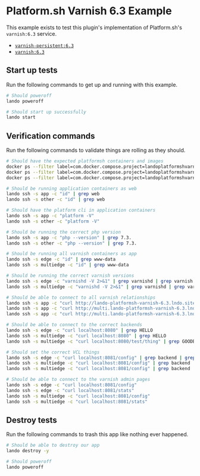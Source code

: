 Platform.sh Varnish 6.3 Example
===============================

This example exists to test this plugin's implementation of Platform.sh's `varnish:6.3` service.

* [`varnish-persistent:6.3`](https://docs.platform.sh/configuration/services/varnish.html)
* [`varnish:6.3`](https://docs.platform.sh/configuration/services/varnish.html)

Start up tests
--------------

Run the following commands to get up and running with this example.

```bash
# Should poweroff
lando poweroff

# Should start up successfully
lando start
```

Verification commands
---------------------

Run the following commands to validate things are rolling as they should.

```bash
# Should have the expected platformsh containers and images
docker ps --filter label=com.docker.compose.project=landoplatformshvarnish63 | grep docker.registry.platform.sh/php-7.3 | grep landoplatformshvarnish63_app_1
docker ps --filter label=com.docker.compose.project=landoplatformshvarnish63 | grep docker.registry.platform.sh/varnish-6.3 | grep landoplatformshvarnish63_edge_1
docker ps --filter label=com.docker.compose.project=landoplatformshvarnish63 | grep docker.registry.platform.sh/varnish-6.3 | grep landoplatformshvarnish63_multiedge_1

# Should be running application containers as web
lando ssh -s app -c "id" | grep web
lando ssh -s other -c "id" | grep web

# Should have the platform cli in application containers
lando ssh -s app -c "platform -V"
lando ssh -s other -c "platform -V"

# Should be running the correct php version
lando ssh -s app -c "php --version" | grep 7.3.
lando ssh -s other -c "php --version" | grep 7.3.

# Should be running all varnish containers as app
lando ssh -s edge -c "id" | grep www-data
lando ssh -s multiedge -c "id" | grep www-data

# Should be running the correct varnish versions
lando ssh -s edge -c "varnishd -V 2>&1" | grep varnishd | grep varnish | grep "6.3."
lando ssh -s multiedge -c "varnishd -V 2>&1" | grep varnishd | grep varnish | grep "6.3."

# Should be able to connect to all varnish relationships
lando ssh -s app -c "curl http://lando-platformsh-varnish-6.3.lndo.site/" | grep HELLO
lando ssh -s app -c "curl http://multi.lando-platformsh-varnish-6.3.lndo.site/" | grep HELLO
lando ssh -s app -c "curl http://multi.lando-platformsh-varnish-6.3.lndo.site/other" | grep HELLO

# Should be able to connect to the correct backends
lando ssh -s edge -c "curl localhost:8080" | grep HELLO
lando ssh -s multiedge -c "curl localhost:8080" | grep HELLO
lando ssh -s multiedge -c "curl localhost:8080/test/thing" | grep GOODBYE

# Should set the correct VCL things
lando ssh -s edge -c "curl localhost:8081/config" | grep backend | grep main_1
lando ssh -s multiedge -c "curl localhost:8081/config" | grep backend | grep everything_1
lando ssh -s multiedge -c "curl localhost:8081/config" | grep backend | grep other_1

# Should be able to connect to the varnish admin pages
lando ssh -s edge -c "curl localhost:8081/config"
lando ssh -s edge -c "curl localhost:8081/stats"
lando ssh -s multiedge -c "curl localhost:8081/config"
lando ssh -s multiedge -c "curl localhost:8081/stats"
```

Destroy tests
-------------

Run the following commands to trash this app like nothing ever happened.

```bash
# Should be able to destroy our app
lando destroy -y

# Should poweroff
lando poweroff
```
